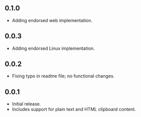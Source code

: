 ## 0.1.0

- Adding endorsed web implementation.

## 0.0.3

- Adding endorsed Linux implementation.

## 0.0.2

- Fixing typo in readme file; no functional changes.

## 0.0.1

- Initial release.
- Includes support for plain text and HTML clipboard content.
